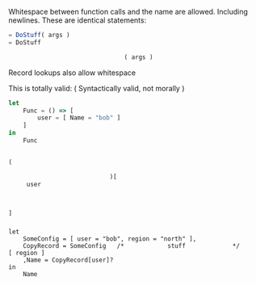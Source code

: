 Whitespace between function calls and the name are allowed. Including newlines. 
These are identical statements:

```ts
= DoStuff( args )
= DoStuff

                                ( args )
```
Record lookups also allow whitespace

This is totally valid: ( Syntactically valid, not morally )

```ts
let
    Func = () => [ 
        user = [ Name = "bob" ] 
    ]
in 
    Func  


(

                            )[    
     user  



]
```
###

```powerquery
let
    SomeConfig = [ user = "bob", region = "north" ],
    CopyRecord = SomeConfig   /*            stuff             */                                 [ region ]
    ,Name = CopyRecord[user]?
in
    Name
```


